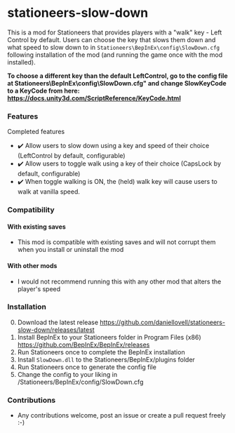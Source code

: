 # stationeers-slow-down

This is a mod for Stationeers that provides players with a "walk" key - Left Control by default. Users can choose the key that slows them down and what speed to slow down to in ``Stationeers\BepInEx\config\SlowDown.cfg`` following installation of the mod (and running the game once with the mod installed).

**To choose a different key than the default LeftControl, go to the config file at Stationeers\BepInEx\config\SlowDown.cfg" and change SlowKeyCode to a KeyCode from here: https://docs.unity3d.com/ScriptReference/KeyCode.html**

### Features

Completed features
 - :heavy_check_mark: Allow users to slow down using a key and speed of their choice (LeftControl by default, configurable)
 - :heavy_check_mark: Allow users to toggle walk using a key of their choice (CapsLock by default, configurable)
 - :heavy_check_mark: When toggle walking is ON, the (held) walk key will cause users to walk at vanilla speed.

### Compatibility

#### With existing saves
 - This mod is compatible with existing saves and will not corrupt them when you install or uninstall the mod

#### With other mods
 - I would not recommend running this with any other mod that alters the player's speed
 
### Installation

 0. Download the latest release https://github.com/daniellovell/stationeers-slow-down/releases/latest
 1. Install BepInEx to your Stationeers folder in Program Files (x86) https://github.com/BepInEx/BepInEx/releases
 2. Run Stationeers once to complete the BepInEx installation
 3. Install ``SlowDown.dll`` to the Stationeers/BepInEx/plugins folder
 4. Run Stationeers once to generate the config file
 5. Change the config to your liking in /Stationeers/BepInEx/config/SlowDown.cfg

### Contributions

 - Any contributions welcome, post an issue or create a pull request freely :-)
